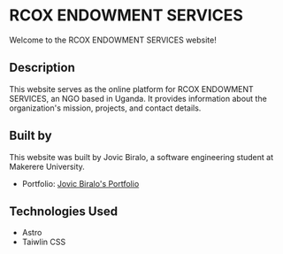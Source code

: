 # RCOX ENDOWMENT SERVICES

Welcome to the RCOX ENDOWMENT SERVICES website!

## Description
This website serves as the online platform for RCOX ENDOWMENT SERVICES, an NGO based in Uganda. It provides information about the organization's mission, projects, and contact details.

## Built by
This website was built by Jovic Biralo, a software engineering student at Makerere University.

- Portfolio: [Jovic Biralo's Portfolio](https://biralo256.github.io/)

## Technologies Used
- Astro
- Taiwlin CSS


